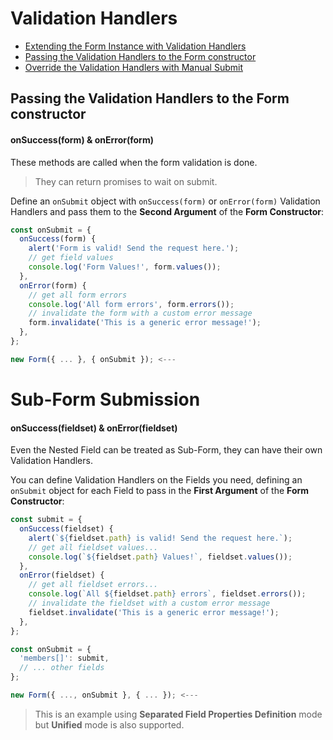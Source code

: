 # Validation Handlers

* [Extending the Form Instance with Validation Handlers](extending.md)
* [Passing the Validation Handlers to the Form constructor](constructor.md)
* [Override the Validation Handlers with Manual Submit](override.md)

## Passing the Validation Handlers to the Form constructor
#### onSuccess(form) & onError(form)

These methods are called when the form validation is done.

> They can return promises to wait on submit.

Define an `onSubmit` object with `onSuccess(form)` or `onError(form)` Validation Handlers and pass them to the **Second Argument** of the **Form Constructor**:

```javascript
const onSubmit = {
  onSuccess(form) {
    alert('Form is valid! Send the request here.');
    // get field values
    console.log('Form Values!', form.values());
  },
  onError(form) {
    // get all form errors
    console.log('All form errors', form.errors());
    // invalidate the form with a custom error message
    form.invalidate('This is a generic error message!');
  },
};

new Form({ ... }, { onSubmit }); <---
```

# Sub-Form Submission
#### onSuccess(fieldset) & onError(fieldset)

Even the Nested Field can be treated as Sub-Form, they can have their own Validation Handlers.

You can define Validation Handlers on the Fields you need, defining an `onSubmit` object for each Field to pass in the **First Argument** of the **Form Constructor**:

```javascript
const submit = {
  onSuccess(fieldset) {
    alert(`${fieldset.path} is valid! Send the request here.`);
    // get all fieldset values...
    console.log(`${fieldset.path} Values!`, fieldset.values());
  },
  onError(fieldset) {
    // get all fieldset errors...
    console.log(`All ${fieldset.path} errors`, fieldset.errors());
    // invalidate the fieldset with a custom error message
    fieldset.invalidate('This is a generic error message!');
  },
};

const onSubmit = {
  'members[]': submit,
  // ... other fields
};

new Form({ ..., onSubmit }, { ... }); <---
```

> This is an example using **Separated Field Properties Definition** mode but **Unified** mode is also supported.
